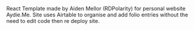 React Template made by Aiden Mellor (RDPolarity) for personal website Aydie.Me. Site uses Airtable to organise and add folio entries without the need to edit code then re deploy site. 

